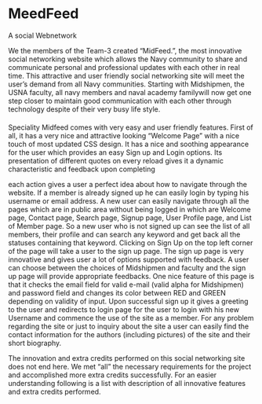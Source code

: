 # MeedFeed
A social Webnetwork

We the members of the Team-3 created “MidFeed.”, 
the most innovative social networking website which allows the Navy community to share and communicate personal and professional 
updates with each other in real time. This attractive and user friendly social networking site will meet the user’s demand from 
all Navy communities. Starting with Midshipmen, the USNA faculty, all navy members and naval academy familywill now get one step 
closer to maintain good communication with each other through technology despite of their very busy life style.
####
Speciality
Midfeed comes with very easy and user friendly features. First of all, it has a very nice and attractive looking “Welcome Page” 
with a nice touch of most updated CSS design. It has a nice and soothing appearance for the user which provides an easy Sign up 
and Login options. Its presentation of different quotes on every reload gives it a dynamic characteristic and feedback upon completing 

each action gives a user a perfect idea about how to navigate through the website. If a member is already signed up he can easily login 
by typing his username or email address. A new user can easily navigate through all the pages which are in public area without being
logged in which are Welcome page, Contact page, Search page, Signup page, User Profile page, and List of Member page. So a new user
who is not signed up can see the list of all members, their profile and can search any keyword and get back all the statuses containing 
that keyword. Clicking on Sign Up on the top left corner of the page will take a user to the sign up page. The sign up page is very 
innovative and gives user a lot of options supported with feedback. A user can choose between the choices of Midshipmen and faculty 
and the sign up page will provide appropriate feedbacks. One nice feature of this page is that it checks the email field for valid
e-mail (valid alpha for Midshipmen) and password field and changes its color between RED and GREEN depending on validity of input. 
Upon successful sign up it gives a greeting to the user and redirects to login page for the user to login with his new Username 
and commence the use of the site as a member. For any problem regarding the site or just to inquiry about the site a user can 
easily find the contact information for the authors (including pictures) of the site and their short biography.

The innovation and extra credits performed on this social networking site does not end here. We met “all” the necessary requirements 
for the project and accomplished more extra credits successfully. For an easier understanding following is a list with description of 
all innovative features and extra credits performed.

